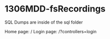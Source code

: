 1306MDD-fsRecordings
====================

SQL Dumps are inside of the sql folder

Home page: /
Login page: /?controllers=login